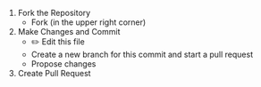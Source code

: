 1. Fork the Repository
	+ Fork (in the upper right corner)
2. Make Changes and Commit
	+ ✏️ Edit this file
	+ Create a new branch for this commit and start a pull request
	+ Propose changes
3. Create Pull Request
